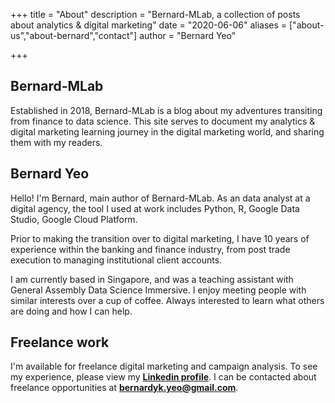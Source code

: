 +++
title = "About"
description = "Bernard-MLab, a collection of posts about analytics & digital marketing"
date = "2020-06-06"
aliases = ["about-us","about-bernard","contact"]
author = "Bernard Yeo"

+++

## Bernard-MLab

Established in 2018, Bernard-MLab is a blog about my adventures transiting from finance to data science.  This site serves to document my analytics & digital marketing learning journey in the digital marketing world, and sharing them with my readers.



## Bernard Yeo

Hello! I'm Bernard, main author of Bernard-MLab. As an data analyst at a digital agency, the tool I used at work includes Python, R, Google Data Studio, Google Cloud Platform. 

Prior to making the transition over to digital marketing, I have 10 years of experience within the banking and finance industry, from post trade execution to managing institutional client accounts. 

I am currently based in Singapore, and was a teaching assistant with General Assembly Data Science Immersive. I enjoy meeting people with similar interests over a cup of coffee. Always interested to learn what others are doing and how I can help.



## Freelance work

I'm available for freelance digital marketing and campaign analysis. To see my experience, please view my [**Linkedin profile**](https://www.linkedin.com/in/bernardyk-yeo/). I can be contacted about freelance opportunities at **bernardyk.yeo@gmail.com**.





